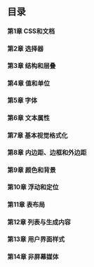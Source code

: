## 目录
#### 第1章 CSS和文档
#### 第2章 选择器
#### 第3章 结构和层叠
#### 第4章 值和单位
#### 第5章 字体
#### 第6章 文本属性
#### 第7章 基本视觉格式化
#### 第8章 内边距、边框和外边距
#### 第9章 颜色和背景
#### 第10章 浮动和定位
#### 第11章 表布局
#### 第12章 列表与生成内容
#### 第13章 用户界面样式
#### 第14章 非屏幕媒体